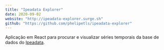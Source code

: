 ```yaml
---
title: "Ipeadata Explorer"
date: 2020-09-02
website: "http://ipeadata-explorer.surge.sh"
github: "https://github.com/phelipetls/ipeadata-explorer"
---
```


Aplicação em React para procurar e visualizar séries temporais da base de dados
do [Ipeadata](http://ipeadata.gov.br/api/).
